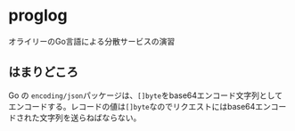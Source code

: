 # proglog
オライリーのGo言語による分散サービスの演習

## はまりどころ
Go の `encoding/json`パッケージは、`[]byte`をbase64エンコード文字列としてエンコードする。レコードの値は`[]byte`なのでリクエストにはbase64エンコードされた文字列を送らねばならない。
